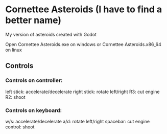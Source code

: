 # Cornettee Asteroids (I have to find a better name)

My version of asteroids created with Godot

Open Cornettee Asteroids.exe on windows or Cornettee Asteroids.x86_64 on linux

## Controls

### Controls on controller:
left stick: accelerate/decelerate
right stick: rotate left/right
R3: cut engine
R2: shoot

### Controls on keyboard:
w/s: accelerate/decelerate
a/d: rotate left/right
spacebar: cut engine
control: shoot